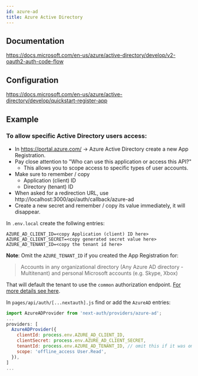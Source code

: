 ```yaml
---
id: azure-ad
title: Azure Active Directory
---
```


## Documentation

https://docs.microsoft.com/en-us/azure/active-directory/develop/v2-oauth2-auth-code-flow

## Configuration

https://docs.microsoft.com/en-us/azure/active-directory/develop/quickstart-register-app

## Example

### To allow specific Active Directory users access:
- In https://portal.azure.com/ -> Azure Active Directory create a new App Registration.
- Pay close attention to "Who can use this application or access this API?"
  - This allows you to scope access to specific types of user accounts.
- Make sure to remember / copy
  - Application (client) ID
  - Directory (tenant) ID
- When asked for a redirection URL, use http://localhost:3000/api/auth/callback/azure-ad
- Create a new secret and remember / copy its value immediately, it will disappear.

In `.env.local` create the follwing entries:

```
AZURE_AD_CLIENT_ID=<copy Application (client) ID here> 
AZURE_AD_CLIENT_SECRET=<copy generated secret value here>
AZURE_AD_TENANT_ID=<copy the tenant id here>
```
**Note**: Omit the `AZURE_TENANT_ID` if you created the App Registration for:
> Accounts in any organizational directory (Any Azure AD directory - Multitenant) and personal Microsoft accounts (e.g. Skype, Xbox)

That will default the tenant to use the `common` authorization endpoint. [For more details see here](https://docs.microsoft.com/en-us/azure/active-directory/develop/active-directory-v2-protocols#endpoints).

In `pages/api/auth/[...nextauth].js` find or add the `AzureAD` entries:
  
```js
import AzureADProvider from 'next-auth/providers/azure-ad';
...
providers: [
  AzureADProvider({
    clientId: process.env.AZURE_AD_CLIENT_ID,
    clientSecret: process.env.AZURE_AD_CLIENT_SECRET,
    tenantId: process.env.AZURE_AD_TENANT_ID, // omit this if it was omitted above.
    scope: 'offline_access User.Read',
  }),
]
...

```
